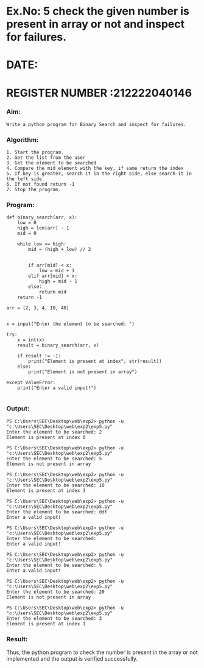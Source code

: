 # Ex.No: 5 check the given number is present in array or not and inspect for failures.


# DATE:
# REGISTER NUMBER :212222040146


### Aim: 
    Write a python program for Binary Search and inspect for failures. 
### Algorithm: 
    1. Start the program. 
    2. Get the list from the user 
    3. Get the element to be searched 
    4. Compare the mid element with the key, if same return the index 
    5. If key is greater, search it in the right side, else search it in the left side. 
    6. If not found return -1 
    7. Stop the program.

### Program:
```
def binary_search(arr, x):
    low = 0
    high = len(arr) - 1
    mid = 0

    while low <= high:
        mid = (high + low) // 2

     
        if arr[mid] < x:
            low = mid + 1
        elif arr[mid] > x:
            high = mid - 1
        else:
            return mid 
    return -1  

arr = [2, 3, 4, 10, 40]


x = input("Enter the element to be searched: ")

try:
    x = int(x)  
    result = binary_search(arr, x) 

    if result != -1:
        print("Element is present at index", str(result))
    else:
        print("Element is not present in array")

except ValueError:
    print("Enter a valid input!")  


```
### Output:
```
PS C:\Users\SEC\Desktop\web\exp2> python -u "c:\Users\SEC\Desktop\web\exp2\exp5.py"
Enter the element to be searched: 2
Element is present at index 0

PS C:\Users\SEC\Desktop\web\exp2> python -u "c:\Users\SEC\Desktop\web\exp2\exp5.py"
Enter the element to be searched: 5
Element is not present in array

PS C:\Users\SEC\Desktop\web\exp2> python -u "c:\Users\SEC\Desktop\web\exp2\exp5.py"
Enter the element to be searched: 10
Element is present at index 3

PS C:\Users\SEC\Desktop\web\exp2> python -u "c:\Users\SEC\Desktop\web\exp2\exp5.py"
Enter the element to be searched: ddf
Enter a valid input!

PS C:\Users\SEC\Desktop\web\exp2> python -u "c:\Users\SEC\Desktop\web\exp2\exp5.py"
Enter the element to be searched:  
Enter a valid input!

PS C:\Users\SEC\Desktop\web\exp2> python -u "c:\Users\SEC\Desktop\web\exp2\exp5.py"
Enter the element to be searched: %
Enter a valid input!

PS C:\Users\SEC\Desktop\web\exp2> python -u "c:\Users\SEC\Desktop\web\exp2\exp5.py"
Enter the element to be searched: 20
Element is not present in array

PS C:\Users\SEC\Desktop\web\exp2> python -u "c:\Users\SEC\Desktop\web\exp2\exp5.py"
Enter the element to be searched: 3
Element is present at index 1
```


### Result:
Thus, the python program to check the number is present in the array or not implemented and the output is verified successfully.

